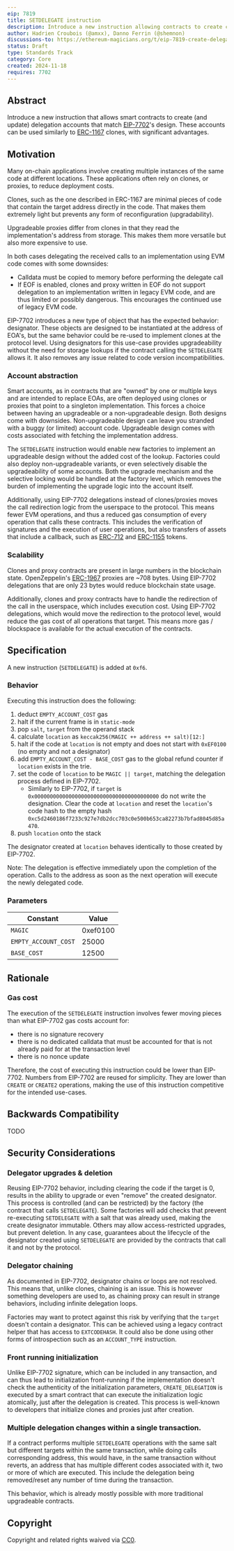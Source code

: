 ```yaml
---
eip: 7819
title: SETDELEGATE instruction
description: Introduce a new instruction allowing contracts to create clones using EIP-7702 delegation designations
author: Hadrien Croubois (@amxx), Danno Ferrin (@shemnon)
discussions-to: https://ethereum-magicians.org/t/eip-7819-create-delegate/21763
status: Draft
type: Standards Track
category: Core
created: 2024-11-18
requires: 7702
---
```


## Abstract

Introduce a new instruction that allows smart contracts to create (and update) delegation accounts that match [EIP-7702](./eip-7702.md)'s design. These accounts can be used similarly to [ERC-1167](./eip-1167.md) clones, with significant advantages.

## Motivation

Many on-chain applications involve creating multiple instances of the same code at different locations. These applications often rely on clones, or proxies, to reduce deployment costs.

Clones, such as the one described in ERC-1167 are minimal pieces of code that contain the target address directly in the code. That makes them extremely light but prevents any form of reconfiguration (upgradability).

Upgradeable proxies differ from clones in that they read the implementation's address from storage. This makes them more versatile but also more expensive to use.

In both cases delegating the received calls to an implementation using EVM code comes with some downsides:

- Calldata must be copied to memory before performing the delegate call
- If EOF is enabled, clones and proxy written in EOF do not support delegation to an implementation written in legacy EVM code, and are thus limited or possibly dangerous. This encourages the continued use of legacy EVM code.

EIP-7702 introduces a new type of object that has the expected behavior: designator. These objects are designed to be instantiated at the address of EOA's, but the same behavior could be re-used to implement clones at the protocol level. Using designators for this use-case provides upgradeability without the need for storage lookups if the contract calling the `SETDELEGATE` allows it. It also removes any issue related to code version incompatibilities.

### Account abstraction

Smart accounts, as in contracts that are "owned" by one or multiple keys and are intended to replace EOAs, are often deployed using clones or proxies that point to a singleton implementation. This forces a choice between having an upgradeable or a non-upgradeable design. Both designs come with downsides. Non-upgradeable design can leave you stranded with a buggy (or limited) account code. Upgradeable design comes with costs associated with fetching the implementation address.

The `SETDELEGATE` instruction would enable new factories to implement an upgradeable design without the added cost of the lookup. Factories could also deploy non-upgradeable variants, or even selectively disable the upgradeability of some accounts. Both the upgrade mechanism and the selective locking would be handled at the factory level, which removes the burden of implementing the upgrade logic into the account itself.

Additionally, using EIP-7702 delegations instead of clones/proxies moves the call redirection logic from the userspace to the protocol. This means fewer EVM operations, and thus a reduced gas consumption of every operation that calls these contracts. This includes the verification of signatures and the execution of user operations, but also transfers of assets that include a callback, such as [ERC-712](./eip-712.md) and [ERC-1155](./eip-1155.md) tokens.

### Scalability

Clones and proxy contracts are present in large numbers in the blockchain state. OpenZeppelin's [ERC-1967](./eip-1967.md) proxies are ~708 bytes. Using EIP-7702 delegations that are only 23 bytes would reduce blockchain state usage.

Additionally, clones and proxy contracts have to handle the redirection of the call in the userspace, which includes execution cost. Using EIP-7702 delegations, which would move the redirection to the protocol level, would reduce the gas cost of all operations that target. This means more gas / blockspace is available for the actual execution of the contracts.

## Specification

A new instruction (`SETDELEGATE`) is added at `0xf6`.

### Behavior

Executing this instruction does the following:

1. deduct `EMPTY_ACCOUNT_COST` gas
2. halt if the current frame is in `static-mode`
3. pop `salt`, `target` from the operand stack
4. calculate `location` as `keccak256(MAGIC ++ address ++ salt)[12:]`
5. halt if the code at `location` is not empty and does not start with `0xEF0100` (no empty and not a designator)
6. add `EMPTY_ACCOUNT_COST - BASE_COST` gas to the global refund counter if `location` exists in the trie.
7. set the code of `location` to be `MAGIC || target`, matching the delegation process defined in EIP-7702.
    - Similarly to EIP-7702, if `target` is `0x0000000000000000000000000000000000000000` do not write the designation. Clear the code at `location` and reset the `location`'s code hash to the empty hash `0xc5d2460186f7233c927e7db2dcc703c0e500b653ca82273b7bfad8045d85a470`.
8. push `location` onto the stack

The designator created at `location` behaves identically to those created by EIP-7702.

Note: The delegation is effective immediately upon the completion of the operation. Calls to the address as soon as the next operation will execute the newly delegated code.

### Parameters

| Constant                     | Value            |
| ---------------------------- | ---------------- |
| `MAGIC`                      | 0xef0100         |
| `EMPTY_ACCOUNT_COST`         | 25000            |
| `BASE_COST`                  | 12500            |

## Rationale

### Gas cost

The execution of the `SETDELEGATE` instruction involves fewer moving pieces than what EIP-7702 gas costs account for:

- there is no signature recovery
- there is no dedicated calldata that must be accounted for that is not already paid for at the transaction level
- there is no nonce update

Therefore, the cost of executing this instruction could be lower than EIP-7702. Numbers from EIP-7702 are reused for simplicity. They are lower than `CREATE` or `CREATE2` operations, making the use of this instruction competitive for the intended use-cases.

## Backwards Compatibility

TODO

## Security Considerations

### Delegator upgrades & deletion

Reusing EIP-7702 behavior, including clearing the code if the target is 0, results in the ability to upgrade or even "remove" the created designator. This process is controlled (and can be restricted) by the factory (the contract that calls `SETDELEGATE`). Some factories will add checks that prevent re-executing `SETDELEGATE` with a salt that was already used, making the create designator immutable. Others may allow access-restricted upgrades, but prevent deletion. In any case, guarantees about the lifecycle of the designator created using `SETDELEGATE` are provided by the contracts that call it and not by the protocol.

### Delegator chaining

As documented in EIP-7702, designator chains or loops are not resolved. This means that, unlike clones, chaining is an issue. This is however something developers are used to, as chaining proxy can result in strange behaviors, including infinite delegation loops.

Factories may want to protect against this risk by verifying that the `target` doesn't contain a designator. This can be achieved using a legacy contract helper that has access to `EXTCODEHASH`. It could also be done using other forms of introspection such as an `ACCOUNT_TYPE` instruction.

### Front running initialization

Unlike EIP-7702 signature, which can be included in any transaction, and can thus lead to initialization front-running if the implementation doesn't check the authenticity of the initialization parameters, `CREATE_DELEGATION` is executed by a smart contract that can execute the initialization logic atomically, just after the delegation is created. This process is well-known to developers that initialize clones and proxies just after creation.

### Multiple delegation changes within a single transaction.

If a contract performs multiple `SETDELEGATE` operations with the same salt but different targets within the same transaction, while doing calls corresponding address, this would have, in the same transaction without reverts, an address that has multiple different codes associated with it, two or more of which are executed. This include the delegation being removed/reset any number of time during the transaction.

This behavior, which is already mostly possible with more traditional upgradeable contracts.

## Copyright

Copyright and related rights waived via [CC0](../LICENSE.md).
